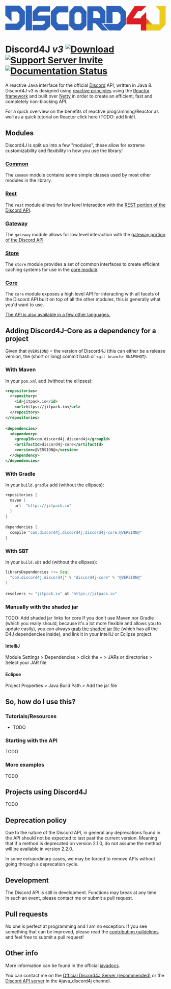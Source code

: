 ![Discord4J Logo](/images/d4j_l.png?raw=true)

# Discord4J *v3* [![Download](https://jitpack.io/v/Discord4J/Discord4j.svg?style=flat-square)](https://jitpack.io/#Discord4J/Discord4j)  [![Support Server Invite](https://img.shields.io/badge/Join-Discord4J-7289DA.svg?style=flat-square)](https://discord.gg/NxGAeCY) [![Documentation Status](https://readthedocs.org/projects/discord4j/badge/?version=latest)](http://discord4j.readthedocs.io/en/latest/?badge=latest&style=flat-square)

A reactive Java interface for the official [Discord](https://discordapp.com/) API, written in Java 8. Discord4J v3 is designed using [reactive principles](https://www.reactivemanifesto.org/)
using the [Reactor framework](https://projectreactor.io/) and built over [Netty](https://netty.io/) in order to create an efficient, fast and completely non-blocking API.

For a quick overview on the benefits of reactive programming/Reactor as well as a quick tutorial on Reactor click here (TODO: add link!).

## Modules
Discord4J is split up into a few "modules", these allow for extreme customizability and flexibility in how you use the library!

### [Common](https://github.com/Discord4J/Discord4J/tree/v3/common)
The `common` module contains some simple classes used by most other modules in the library.

### [Rest](https://github.com/Discord4J/Discord4J/tree/v3/rest)
The `rest` module allows for low level interaction with the [REST portion of the Discord API](https://discordapp.com/developers/docs/reference).

### [Gateway](https://github.com/Discord4J/Discord4J/tree/v3/gateway)
The `gateway` module allows for low level interaction with the [gateway portion of the Discord API](https://discordapp.com/developers/docs/topics/gateway)

### [Store](https://github.com/Discord4J/Discord4J/tree/v3/store)
The `store` module provides a set of common interfaces to create efficient caching systems for use in the [core module](https://github.com/Discord4J/Discord4J/tree/v3/core).

### [Core](https://github.com/Discord4J/Discord4J/tree/v3/core)
The `core` module exposes a high level API for interacting with all facets of the Discord API built on top of all the other modules, this is generally what you'd want to use.

[The API is also available in a few other languages.](https://discordapi.com/unofficial/libs.html)

## Adding Discord4J-Core as a dependency for a project
Given that `@VERSION@` = the version of Discord4J (this can either be a release version, the (short or long) commit hash or `<git branch>-SNAPSHOT`).
### With Maven
In your `pom.xml` add (without the ellipses):
```xml
<repositories>
  <repository>
    <id>jitpack.io</id>
    <url>https://jitpack.io</url>
  </repository>
</repositories>

<dependencies>
  <dependency>
    <groupId>com.discord4j.discord4j</groupId>
    <artifactId>discord4j-core</artifactId>
    <version>@VERSION@</version>
  </dependency>
</dependencies>
```
### With Gradle
In your `build.gradle` add (without the ellipses): 
```groovy
repositories {
  maven {
    url  "https://jitpack.io"
  }
}

dependencies {
  compile "com.discord4j.discord4j:discord4j-core:@VERSION@"
}
```
### With SBT
In your `build.sbt` add (without the ellipses):
```sbt
libraryDependencies ++= Seq(
  "com.discord4j.discord4j" % "discord4j-core" % "@VERSION@"
)

resolvers += "jitpack.io" at "https://jitpack.io"
```
### Manually with the shaded jar
TODO: Add shaded jar links for core
If you don't use Maven nor Gradle (which you really should, because it's a lot more flexible and allows you to update easily), you can always [grab the shaded jar file](http://discord4j.com/Discord4J/downloads.html) (which has all the D4J dependencies inside), and link it in your IntelliJ or Eclipse project.
#### IntelliJ
Module Settings > Dependencies > click the + > JARs or directories > Select your JAR file
#### Eclipse
Project Properties > Java Build Path > Add the jar file

## So, how do I use this?
### Tutorials/Resources
* TODO

### Starting with the API
TODO

### More examples
TODO

## Projects using Discord4J
TODO

## Deprecation policy
Due to the nature of the Discord API, in general any deprecations found in the API should not be expected to last past the current
version. Meaning that if a method is deprecated on version 2.1.0, do not assume the method will be available in version 2.2.0.

In some extraordinary cases, we may be forced to remove APIs without going through a deprecation cycle.

## Development
The Discord API is still in development. Functions may break at any time.  
In such an event, please contact me or submit a pull request.

## Pull requests
No one is perfect at programming and I am no exception. If you see something that can be improved, please read the [contributing guildelines](https://github.com/Discord4J/Discord4J/blob/v3/.github/CONTRIBUTING.md) and feel free to submit a pull request! 

## Other info
More information can be found in the official [javadocs](http://discord4j.com/docs.html). 

You can contact me on the [Official Discord4J Server (recommended)](https://discord.gg/NxGAeCY) or the [Discord API server](https://discord.gg/0SBTUU1wZTU7PCok) in the #java_discord4j channel.
